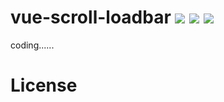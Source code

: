 # vue-scroll-loadbar   ![](https://img.shields.io/github/license/molvqingtai/vue-scroll-loadbar.svg) ![](https://img.shields.io/github/languages/code-size/molvqingtai/vue-scroll-loadbar.svg) ![](https://img.shields.io/github/package-json/v/molvqingtai/vue-scroll-loadbar.svg)

coding......

# License

[MIT]: https://github.com/molvqingtai/vue-scroll-loadbar/blob/dev/LICENSE	"MIT"

